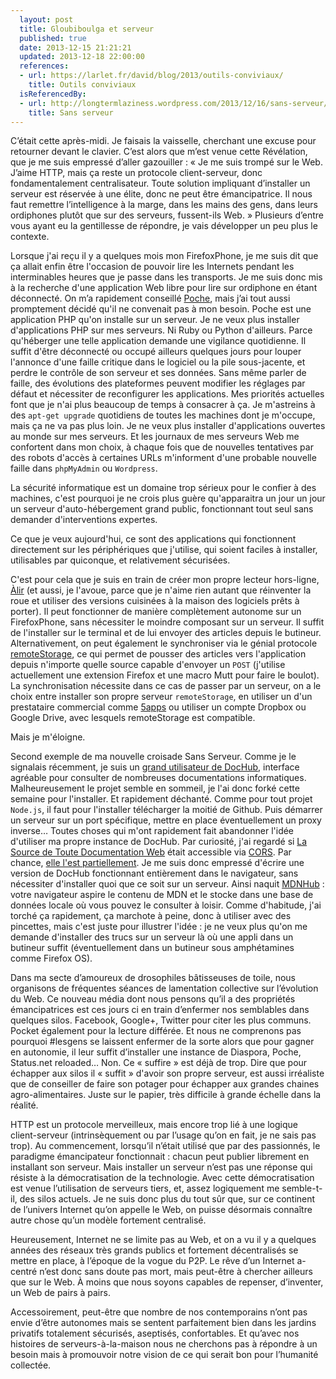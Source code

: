 ```yaml
---
  layout: post
  title: Gloubiboulga et serveur
  published: true
  date: 2013-12-15 21:21:21
  updated: 2013-12-18 22:00:00
  references:
  - url: https://larlet.fr/david/blog/2013/outils-conviviaux/
    title: Outils conviviaux
  isReferencedBy:
  - url: http://longtermlaziness.wordpress.com/2013/12/16/sans-serveur/
    title: Sans serveur
---
```


C’était cette après-midi. Je faisais la vaisselle, cherchant une excuse pour retourner devant le clavier. C’est alors que m’est venue cette Révélation, que je me suis empressé d’aller gazouiller : « Je me suis trompé sur le Web. J’aime HTTP, mais ça reste un protocole client-serveur, donc fondamentalement centralisateur. Toute solution impliquant d’installer un serveur est réservée à une élite, donc ne peut être émancipatrice. Il nous faut remettre l’intelligence à la marge, dans les mains des gens, dans leurs ordiphones plutôt que sur des serveurs, fussent-ils Web. » Plusieurs d’entre vous ayant eu la gentillesse de répondre, je vais développer un peu plus le contexte. 

Lorsque j'ai reçu il y a quelques mois mon FirefoxPhone, je me suis dit que ça allait enfin être l'occasion de pouvoir lire les Internets pendant les interminables heures que je passe dans les transports. Je me suis donc mis à la recherche d'une application Web libre pour lire sur ordiphone en étant déconnecté. On m’a rapidement conseillé [Poche](http://www.inthepoche.com/), mais j’ai tout aussi promptement décidé qu'il ne convenait pas à mon besoin. Poche est une application PHP qu'on installe sur un serveur. Je ne veux plus installer d'applications PHP sur mes serveurs. Ni Ruby ou Python d'ailleurs. Parce qu'héberger une telle application demande une vigilance quotidienne. Il suffit d'être déconnecté ou occupé ailleurs quelques jours pour louper l'annonce d'une faille critique dans le logiciel ou la pile sous-jacente, et perdre le contrôle de son serveur et ses données. Sans même parler de faille, des évolutions des plateformes peuvent modifier les réglages par défaut et nécessiter de reconfigurer les applications. Mes priorités actuelles font que je n'ai plus beaucoup de temps à consacrer à ça. Je m'astreins à des `apt-get upgrade` quotidiens de toutes les machines dont je m'occupe, mais ça ne va pas plus loin. Je ne veux plus installer d'applications ouvertes au monde sur mes serveurs. Et les journaux de mes serveurs Web me confortent dans mon choix, à chaque fois que de nouvelles tentatives par des robots d'accès à certaines URLs m'informent d'une probable nouvelle faille dans `phpMyAdmin` ou `Wordpress`.

La sécurité informatique est un domaine trop sérieux pour le confier à des machines, c'est pourquoi je ne crois plus guère qu'apparaitra un jour un jour un serveur d'auto-hébergement grand public, fonctionnant tout seul sans demander d'interventions expertes.

Ce que je veux aujourd'hui, ce sont des applications qui fonctionnent directement sur les périphériques que j'utilise, qui soient faciles à installer, utilisables par quiconque, et relativement sécurisées.

C'est pour cela que je suis en train de créer mon propre lecteur hors-ligne, [Àlir](http://clochix.github.io/alir/) (et aussi, je l'avoue, parce que je n'aime rien autant que réinventer la roue et utiliser des versions cuisinées à la maison des logiciels prêts à porter). Il peut fonctionner de manière complètement autonome sur un FirefoxPhone, sans nécessiter le moindre composant sur un serveur. Il suffit de l'installer sur le terminal et de lui envoyer des articles depuis le butineur. Alternativement, on peut également le synchroniser via le génial protocole [remoteStorage](http://remotestorage.io/), ce qui permet de pousser des articles vers l'application depuis n'importe quelle source capable d'envoyer un `POST` (j'utilise actuellement une extension Firefox et une macro Mutt pour faire le boulot). La synchronisation nécessite dans ce cas de passer par un serveur, on a le choix entre installer son propre serveur `remoteStorage`, en utiliser un d'un prestataire commercial comme [5apps](https://5apps.com/) ou utiliser un compte Dropbox ou Google Drive, avec lesquels remoteStorage est compatible.

Mais je m'éloigne.

Second exemple de ma nouvelle croisade Sans Serveur. Comme je le signalais récemment, je suis un [grand utilisateur de DocHub](http://esquisses.clochix.net/2013/12/08/dochub/), interface agréable pour consulter de nombreuses documentations informatiques. Malheureusement le projet semble en sommeil, je l'ai donc forké cette semaine pour l'installer. Et rapidement déchanté. Comme pour tout projet `Node.js`, il faut pour l'installer télécharger la moitié de Github. Puis démarrer un serveur sur un port spécifique, mettre en place éventuellement un proxy inverse… Toutes choses qui m'ont rapidement fait abandonner l'idée d'utiliser ma propre instance de DocHub. Par curiosité, j'ai regardé si [La Source de Toute Documentation Web](http://developer.mozilla.org/) était accessible via [CORS](http://www.w3.org/TR/cors/). Par chance, [elle l'est partiellement](https://developer.mozilla.org/en-US/docs/Project:MDN/Kuma/API). Je me suis donc empressé d'écrire une version de DocHub fonctionnant entièrement dans le navigateur, sans nécessiter d'installer quoi que ce soit sur un serveur. Ainsi naquit [MDNHub](http://clochix.github.io/MdnHub/) : votre navigateur aspire le contenu de MDN et le stocke dans une base de données locale où vous pouvez le consulter à loisir. Comme d'habitude, j'ai torché ça rapidement, ça marchote à peine, donc à utiliser avec des pincettes, mais c'est juste pour illustrer l'idée : je ne veux plus qu'on me demande d'installer des trucs sur un serveur là où une appli dans un butineur suffit (éventuellement dans un butineur sous amphétamines comme Firefox OS).

Dans ma secte d’amoureux de drosophiles bâtisseuses de toile, nous organisons de fréquentes séances de lamentation collective sur l’évolution du Web. Ce nouveau média dont nous pensons qu’il a des propriétés émancipatrices est ces jours ci en train d’enfermer nos semblables dans quelques silos. Facebook, Google+, Twitter pour citer les plus communs. Pocket également pour la lecture différée. Et nous ne comprenons pas pourquoi #lesgens se laissent enfermer de la sorte alors que pour gagner en autonomie, il leur suffit d’installer une instance de Diaspora, Poche, Status.net reloaded… Non. Ce « suffire » est déjà de trop. Dire que pour échapper aux silos il « suffit » d'avoir son propre serveur, est aussi irréaliste que de conseiller de faire son potager pour échapper aux grandes chaines agro-alimentaires. Juste sur le papier, très difficile à grande échelle dans la réalité.

HTTP est un protocole merveilleux, mais encore trop lié à une logique client-serveur (intrinsèquement ou par l’usage qu’on en fait, je ne sais pas trop). Au commencement, lorsqu’il n’était utilisé que par des passionnés, le paradigme émancipateur fonctionnait : chacun peut publier librement en installant son serveur. Mais installer un serveur n’est pas une réponse qui résiste à la démocratisation de la technologie. Avec cette démocratisation est venue l’utilisation de serveurs tiers, et, assez logiquement me semble-t-il, des silos actuels. Je ne suis donc plus du tout sûr que, sur ce continent de l’univers Internet qu’on appelle le Web, on puisse désormais connaître autre chose qu’un modèle fortement centralisé.

Heureusement, Internet ne se limite pas au Web, et on a vu il y a quelques années des réseaux très grands publics et fortement décentralisés se mettre en place, à l’époque de la vogue du P2P. Le rêve d’un Internet a-centré n’est donc sans doute pas mort, mais peut-être à chercher ailleurs que sur le Web. À moins que nous soyons capables de repenser, d’inventer, un Web de pairs à pairs.

Accessoirement, peut-être que nombre de nos contemporains n’ont pas envie d’être autonomes mais se sentent parfaitement bien dans les jardins privatifs totalement sécurisés, aseptisés, confortables. Et qu’avec nos histoires de serveurs-à-la-maison nous ne cherchons pas à répondre à un besoin mais à promouvoir notre vision de ce qui serait bon pour l’humanité collectée.

